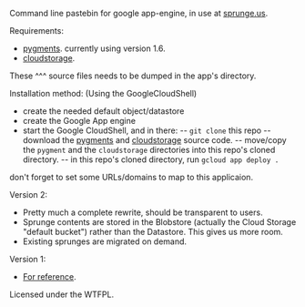 Command line pastebin for google app-engine, in use at [sprunge.us](http://sprunge.us).

Requirements:

* [pygments](http://pygments.org/). currently using version 1.6.
* [cloudstorage](https://developers.google.com/appengine/docs/python/googlecloudstorageclient/download).

These ^^^ source files needs to be dumped in the app's directory.

Installation method: (Using the GoogleCloudShell)
- create the needed default object/datastore
- create the Google App engine
- start the Google CloudShell, and in there:
-- `git clone` this repo
-- download the [pygments](http://pygments.org/) and [cloudstorage](https://developers.google.com/appengine/docs/python/googlecloudstorageclient/download) source code.
-- move/copy the `pygment` and the `cloudstorage` directories into this repo's cloned directory.
-- in this repo's cloned directory, run `gcloud app deploy .`

don't forget to set some URLs/domains to map to this applicaion.

Version 2:

* Pretty much a complete rewrite, should be transparent to users.
* Sprunge contents are stored in the Blobstore (actually the Cloud Storage
  "default bucket") rather than the Datastore. This gives us more room.
* Existing sprunges are migrated on demand.

Version 1:

* [For reference](https://github.com/rupa/sprunge/releases/tag/v1).

Licensed under the WTFPL.

